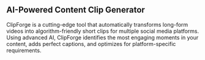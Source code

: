 ## AI-Powered Content Clip Generator
ClipForge is a cutting-edge tool that automatically transforms long-form videos into algorithm-friendly short clips for multiple social media platforms. Using advanced AI, ClipForge identifies the most engaging moments in your content, adds perfect captions, and optimizes for platform-specific requirements.
